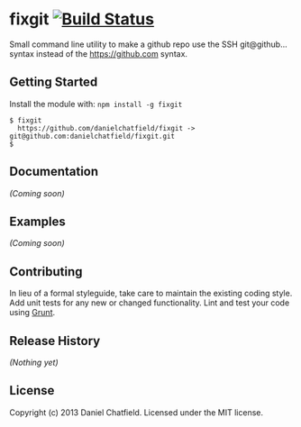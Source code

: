 # fixgit [![Build Status](https://secure.travis-ci.org/danielchatfield/fixgit.png?branch=master)](http://travis-ci.org/danielchatfield/fixgit)

Small command line utility to make a github repo use the SSH git@github... syntax instead of the https://github.com syntax.

## Getting Started
Install the module with: `npm install -g fixgit`

```
$ fixgit
  https://github.com/danielchatfield/fixgit -> git@github.com:danielchatfield/fixgit.git
$
```

## Documentation
_(Coming soon)_

## Examples
_(Coming soon)_

## Contributing
In lieu of a formal styleguide, take care to maintain the existing coding style. Add unit tests for any new or changed functionality. Lint and test your code using [Grunt](http://gruntjs.com/).

## Release History
_(Nothing yet)_

## License
Copyright (c) 2013 Daniel Chatfield. Licensed under the MIT license.
